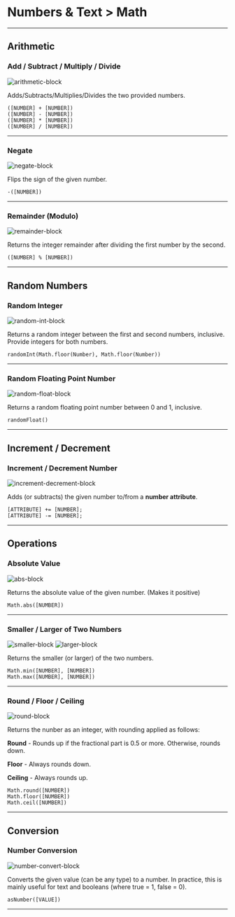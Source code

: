 # Numbers & Text > Math

***

## Arithmetic

### <a name="plus"></a> <a name="minus"></a> <a name="times"></a> <a name="divide"></a>  Add / Subtract / Multiply / Divide

![arithmetic-block](http://static.stencyl.com/pedia2/blocks/numbers_text/math/arithmetic.png)

Adds/Subtracts/Multiplies/Divides the two provided numbers.

```
([NUMBER] + [NUMBER])
([NUMBER] - [NUMBER])
([NUMBER] * [NUMBER])
([NUMBER] / [NUMBER])
```

***

### <a name="neg"></a> Negate

![negate-block](http://static.stencyl.com/pedia2/blocks/numbers_text/math/Negate.png)

Flips the sign of the given number.

```
-([NUMBER])
```

***

### <a name="mod"></a> Remainder (Modulo)

![remainder-block](http://static.stencyl.com/pedia2/blocks/numbers_text/math/Remainder.png)

Returns the integer remainder after dividing the first number by the second.

```
([NUMBER] % [NUMBER])
```

***

## Random Numbers

### <a name="randint"></a> Random Integer

![random-int-block](http://static.stencyl.com/pedia2/blocks/numbers_text/math/RandomInt.png)

Returns a random integer between the first and second numbers, inclusive. Provide integers for both numbers.

```
randomInt(Math.floor(Number), Math.floor(Number))
```

***

### <a name="random"></a> Random Floating Point Number

![random-float-block](http://static.stencyl.com/pedia2/blocks/numbers_text/math/RandomFloat.png)

Returns a random floating point number between 0 and 1, inclusive.

```
randomFloat()
```

***

## Increment / Decrement

### <a name="incdec"></a> Increment / Decrement Number

![increment-decrement-block](http://static.stencyl.com/pedia2/blocks/numbers_text/math/Increment.png)

Adds (or subtracts) the given number to/from a **number attribute**.

```
[ATTRIBUTE] += [NUMBER];
[ATTRIBUTE] -= [NUMBER];
```

***

## Operations

### <a name="abs"></a> Absolute Value

![abs-block](http://static.stencyl.com/pedia2/blocks/numbers_text/math/AbsoluteValue.png)

Returns the absolute value of the given number. (Makes it positive)

```
Math.abs([NUMBER])
```

***

### <a name="minmax"></a> Smaller / Larger of Two Numbers

![smaller-block](http://static.stencyl.com/pedia2/blocks/numbers_text/math/Smaller.png)
![larger-block](http://static.stencyl.com/pedia2/blocks/numbers_text/math/Larger.png)

Returns the smaller (or larger) of the two numbers.

```
Math.min([NUMBER], [NUMBER])
Math.max([NUMBER], [NUMBER])
```

***

### <a name="roundnew"></a> Round / Floor / Ceiling

![round-block](http://static.stencyl.com/pedia2/blocks/numbers_text/math/Round.png)

Returns the nunber as an integer, with rounding applied as follows:

**Round** - Rounds up if the fractional part is 0.5 or more. Otherwise, rounds down.

**Floor** - Always rounds down.

**Ceiling** - Always rounds up.

```
Math.round([NUMBER])
Math.floor([NUMBER])
Math.ceil([NUMBER])
```

***

## Conversion

### <a name="as-number"></a> Number Conversion

![number-convert-block](http://static.stencyl.com/pedia2/blocks/numbers_text/math/Conversion.png)

Converts the given value (can be any type) to a number. In practice, this is mainly useful for text and booleans (where true = 1, false = 0).

```
asNumber([VALUE])
```

***
